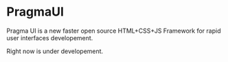 PragmaUI
========

Pragma UI is a new faster open source HTML+CSS+JS Framework for rapid user interfaces developement.

Right now is under developement.
